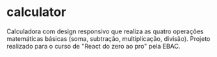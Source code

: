 # calculator
Calculadora com design responsivo que realiza as quatro operações matemáticas básicas (soma, subtração, multiplicação, divisão). Projeto realizado para o curso de "React do zero ao pro" pela EBAC.
